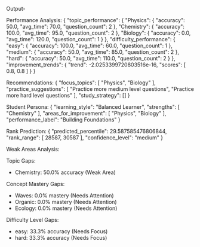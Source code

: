 Output-

Performance Analysis: {
  "topic_performance": {
    "Physics": {
      "accuracy": 50.0,
      "avg_time": 70.0,
      "question_count": 2
    },
    "Chemistry": {
      "accuracy": 100.0,
      "avg_time": 95.0,
      "question_count": 2
    },
    "Biology": {
      "accuracy": 0.0,
      "avg_time": 120.0,
      "question_count": 1
    }
  },
  "difficulty_performance": {
    "easy": {
      "accuracy": 100.0,
      "avg_time": 60.0,
      "question_count": 1
    },
    "medium": {
      "accuracy": 50.0,
      "avg_time": 85.0,
      "question_count": 2
    },
    "hard": {
      "accuracy": 50.0,
      "avg_time": 110.0,
      "question_count": 2
    }
  },
  "improvement_trends": {
    "trend": -2.0253399720803516e-16,
    "scores": [
    0.8,
      0.8
    ]
  }
}

Recommendations: {
  "focus_topics": [
    "Physics",
    "Biology"
  ],
  "practice_suggestions": [
    "Practice more medium level questions",
    "Practice more hard level questions"
  ],
  "study_strategy": []
}

Student Persona: {
  "learning_style": "Balanced Learner",
  "strengths": [
    "Chemistry"
  ],
  "areas_for_improvement": [
    "Physics",
    "Biology"
  ],
  "performance_label": "Building Foundations"
}

Rank Prediction: {
  "predicted_percentile": 29.587585476806844,
  "rank_range": [
    28587,
    30587
  ],
  "confidence_level": "medium"
}

Weak Areas Analysis:

Topic Gaps:
- Chemistry: 50.0% accuracy (Weak Area)

Concept Mastery Gaps:
- Waves: 0.0% mastery (Needs Attention)
- Organic: 0.0% mastery (Needs Attention)
- Ecology: 0.0% mastery (Needs Attention)

Difficulty Level Gaps:
- easy: 33.3% accuracy (Needs Focus)
- hard: 33.3% accuracy (Needs Focus)
